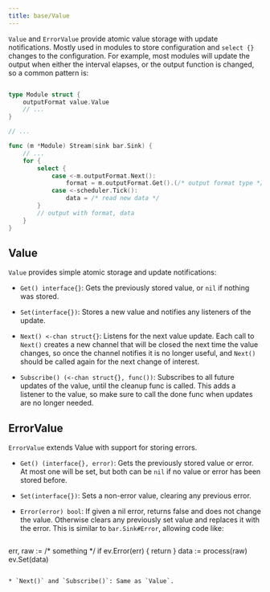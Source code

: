 ```yaml
---
title: base/Value
---
```


`Value` and `ErrorValue` provide atomic value storage with update notifications. Mostly
used in modules to store configuration and `select {}` changes to the configuration. For example,
most modules will update the output when either the interval elapses, or the output function is
changed, so a common pattern is:

```go

type Module struct {
	outputFormat value.Value
	// ...
}

// ...

func (m *Module) Stream(sink bar.Sink) {
	// ...
	for {
		select {
			case <-m.outputFormat.Next():
				format = m.outputFormat.Get().(/* output format type */)
			case <-scheduler.Tick():
				data = /* read new data */
		}
		// output with format, data
	}
}
```

## Value

`Value` provides simple atomic storage and update notifications:

* `Get() interface{}`: Gets the previously stored value, or `nil` if nothing was stored.

* `Set(interface{})`: Stores a new value and notifies any listeners of the update.

* `Next() <-chan struct{}`: Listens for the next value update. Each call to `Next()` creates a new
  channel that will be closed the next time the value changes, so once the channel notifies it is
  no longer useful, and `Next()` should be called again for the next change of interest.

* `Subscribe() (<-chan struct{}, func())`: Subscribes to all future updates of the value, until the
  cleanup func is called. This adds a listener to the value, so make sure to call the done func when
  updates are no longer needed.

## ErrorValue

`ErrorValue` extends Value with support for storing errors.

* `Get() (interface{}, error)`: Gets the previously stored value or error. At most one will be set,
  but both can be `nil` if no value or error has been stored before.

* `Set(interface{})`: Sets a non-error value, clearing any previous error.

* `Error(error) bool`: If given a nil error, returns false and does not change the value. Otherwise
  clears any previously set value and replaces it with the error. This is similar to `bar.Sink#Error`,
  allowing code like:

  ```go
err, raw := /* something */
if ev.Error(err) {
	return
}
data := process(raw)
ev.Set(data)
```

* `Next()` and `Subscribe()`: Same as `Value`.
